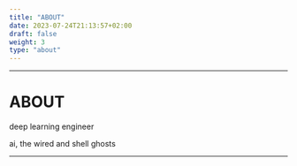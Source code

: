 ```yaml
---
title: "ABOUT"
date: 2023-07-24T21:13:57+02:00
draft: false
weight: 3
type: "about"
---
```


---

# ABOUT

deep learning engineer

ai, the wired and shell ghosts


---
